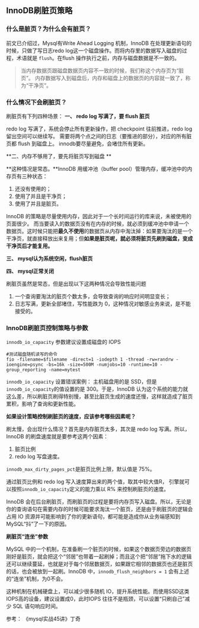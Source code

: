 ## InnoDB刷脏页策略

### 什么是脏页？为什么会有脏页？

前文已介绍过，Mysql有Write Ahead Logging 机制，InnoDB 在处理更新语句的时候，只做了写日志redo log这一个磁盘操作。而将内存里的数据写入磁盘的过程，术语就是 `flush`。在flush 操作执行之前，内存与磁盘数据是不一致的。

> 当内存数据页跟磁盘数据页内容不一致的时候，我们称这个内存页为“脏页”。
> 内存数据写入到磁盘后，内存和磁盘上的数据页的内容就一致了，称为“干净页”。

### 什么情况下会刷脏页？

刷脏页有下列四种场景：
**一、 redo log 写满了，要 flush 脏页**

redo log 写满了，系统会停止所有更新操作，把 checkpoint 往前推进，redo log 留出空间可以继续写。
需要将两个点之间的日志（要推进的部分），对应的所有脏页都 flush 到磁盘上。
innodb要尽量避免，会堵住所有更新。

**二、内存不够用了，要先将脏页写到磁盘 **

**这种情况是常态。**InnoDB 用缓冲池（buffer pool）管理内存，缓冲池中的内存页有三种状态：

1. 还没有使用的；
2. 使用了并且是干净页；
3. 使用了并且是脏页。

InnoDB 的策略是尽量使用内存，因此对于一个长时间运行的库来说，未被使用的页面很少。
而当要读入的数据页没有在内存的时候，就必须到缓冲池中申请一个数据页。这时候只能把**最久不使用**的数据页从内存中淘汰掉：如果要淘汰的是一个干净页，就直接释放出来复用；但**如果是脏页呢，就必须将脏页先刷到磁盘，变成干净页后才能复用。**

**三、 mysql认为系统空闲，flush脏页**

**四、 mysql正常关闭**

刷脏页虽然是常态，但是出现以下这两种情况会导致性能问题

1. 一个查询要淘汰的脏页个数太多，会导致查询的响应时间明显变长；
2. 日志写满，更新全部堵住，写性能跌为 0，这种情况对敏感业务来说，是不能接受的。

### InnoDB刷脏页控制策略与参数

`innodb_io_capacity` 参数建议设置成磁盘的 IOPS

```
#测试磁盘随机读写的命令
fio -filename=$filename -direct=1 -iodepth 1 -thread -rw=randrw -ioengine=psync -bs=16k -size=500M -numjobs=10 -runtime=10 -group_reporting -name=mytest
```

`innodb_io_capacity` 设置错误案例：
主机磁盘用的是 SSD，但是`innodb_io_capacity`的值设置的是 300。于是，InnoDB 认为这个系统的能力就这么差，所以刷脏页刷得特别慢，甚至比脏页生成的速度还慢，这样就造成了脏页累积，影响了查询和更新性能。

**如果设计策略控制刷脏页的速度，应该参考哪些因素呢？**

刷太慢，会出现什么情况？首先是内存脏页太多，其次是 redo log 写满。所以，InnoDB 的刷盘速度就是要参考这两个因素：

1. 脏页比例
2. redo log 写盘速度。

`innodb_max_dirty_pages_pct`是脏页比例上限，默认值是 75%。

通过脏页比例和 redo log 写入速度算出来的两个值，取其中较大值R， 引擎就可以按照`innodb_io_capacity`定义的能力乘以 R% 来控制刷脏页的速度。

InnoDB 会在后台刷脏页，而刷脏页的过程是要将内存页写入磁盘。所以，无论是你的查询语句在需要内存的时候可能要求淘汰一个脏页，还是由于刷脏页的逻辑会占用 IO 资源并可能影响到了你的更新语句，都可能是造成你从业务端感知到 MySQL“抖”了一下的原因。

**刷脏页“连坐”参数**

MySQL 中的一个机制，在准备刷一个脏页的时候，如果这个数据页旁边的数据页刚好是脏页，就会把这个“邻居”也带着一起刷掉；而且这个把“邻居”拖下水的逻辑还可以继续蔓延，也就是对于每个邻居数据页，如果跟它相邻的数据页也还是脏页的话，也会被放到一起刷。InnoDB 中，`innodb_flush_neighbors = 1` 会有上述的“连坐”机制，为0不会。

这种机制在机械硬盘上，可以减少很多随机 IO，提升系统性能。而使用SSD这类IOPS高的设备，建议设置成0，此时IOPS 往往不是瓶颈，可以设置“只刷自己”减少 SQL 语句响应时间。



参考：
《mysql实战45讲》丁奇